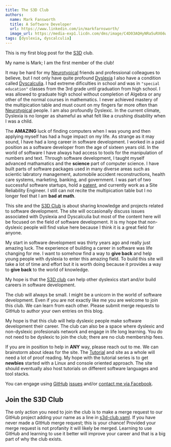 ```yaml
---
title: The S3D Club
authors:
  name: Mark Fansworth
  title: A Software Developer
  url: https://www.linkedin.com/in/markfarnsworth/
  image_url: https://media-exp1.licdn.com/dms/image/C4D03AQHyNRa5uRX66w/profile-displayphoto-shrink_800_800/0/1610824372979?e=1668643200&v=beta&t=SAlTxYvkFXlzAtS6_vpEo044gkUMJgCNarUoolBqvEc
tags: [dyslexia, dyscalculia]
---
```


This is my first blog post for the [S3D](./) club.

My name is Mark; I am the first member of the club!

It may be hard for my
[Neurotypical](https://en.wikipedia.org/wiki/Neurotypical) friends and
professional colleagues to believe, but I not only have quite profound
[Dyslexia](https://en.wikipedia.org/wiki/Dyslexia) I also have a condition
called [Dyscalculia](https://en.wikipedia.org/wiki/Dyscalculia). I had extreme
dificulties in school and was in `"special education"` classes from the 3rd
grade until graduation from high school. I was allowed to graduate high school
without completion of Algebra or any other of the normal courses in
mathematics. I never achieved mastery of the multipication table and must
count on my fingers far more often than
[Neurotypical](https://en.wikipedia.org/wiki/Neurotypical) people. I am also
profoundly Dyslexic. In the current climate, Dyslexia is no longer as shameful
as what felt like a crushing disability when I was a child.

The **AMAZING** luck of finding computers when I was young and then applying
myself has had a huge impact on my life. As strange as it may sound, I have had
a long career in software development.  I worked in a paid position as a
software developer from the age of sixteen years old. In the world of software
I have always had access to tools for the manipulation of numbers and text.
Through software development, I taught myself advanced mathamatics and the
**science** part of computer science. I have built parts of software packages
used in many diverse areas such as scientic labratory management, automobile
accident reconstructions, health care systems, marketing, banking, and
government. I was part of two successful software startups, hold a
[patent](https://patents.google.com/patent/US8869029), and currently work as a
Site Reliability Engineer. I still can not recite the multipication table but I
no longer feel that I am **bad at math**.

This site and the [S3D Club](.) is about sharing knowledge and projects related
to software development. The site will occasionally discuss issues associated
with Dyslexia and Dyscalculia but most of the content here will be focused on
the field of software development. It is my hope that non-dyslexic people will
find value here because I think it is a great field for anyone.

My start in software development was thirty years ago and really just amazing
luck. The experience of building a career in software was life changing for me.
I want to somehow find a way to **give back** and help young people with
dyslexia to enter this amazing field.  To build this site will take a lot of
time and effort but it is worth doing because it provides a way to **give
back** to the world of knowledge.

My hope is that the [S3D club](./) can help other dyslexics start and/or build
careers in software development.

The club will always be small. I might be a unicorn in the world of software
development.  Even if you are not exactly like me you are welcome to join this
club. We can learn from each other. Please submit merge requests to GitHub to
author your own entries on this blog.

My hope is that this club will help dyslexic people make software development
their career. The club can also be a space where dyslexic and non-dyslexic
profesionals network and engage in life long learning.  You do not need to be
dyslexic to join the club; there are no club membership fees.

If you are in position to help in **ANY** way, please reach out to me. We can
brainstorm about ideas for the site. The [Tutorial](/docs/category/tutorial)
and site as a whole will need a lot of proof reading. My hope with the tutorial
series is to get **newbies** started with a Linux and console oriented
approach. The site should eventually also host tutorials on different software
languages and tool stacks.

You can engage using [GitHub](https://github.com/s3d-club/s3d-website)
[issues](https://github.com/s3d-club/s3d-website/issues) and/or [contact me via
Facebook](https://www.facebook.com/mark.farnsworth.v2/).

## Join the S3D Club
The only action you need to join the club is to make a merge request to our
GitHub project adding your name as a line in
[s3d-club.yaml](https://github.com/s3d-club/s3d-website/blob/main/s3d-club.yaml).
If you have never made a GItHub merge request; this is your chance! Provided
your merge request is not profanity it will likely be merged. Learning to use
GitHub and learning to use it better will improve your career and that is a big
part of why the club exists.


